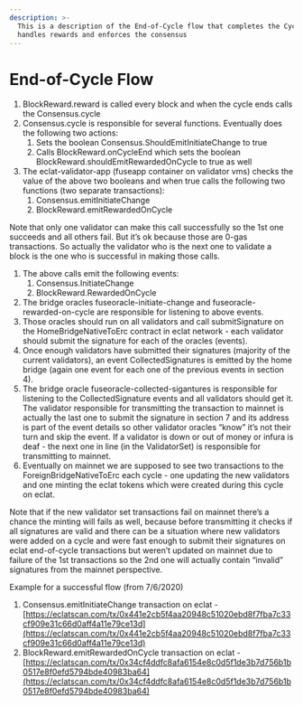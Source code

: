 ```yaml
---
description: >-
  This is a description of the End-of-Cycle flow that completes the Cycle and
  handles rewards and enforces the consensus
---
```


# End-of-Cycle Flow

1. BlockReward.reward is called every block and when the cycle ends calls the Consensus.cycle
2. Consensus.cycle is responsible for several functions. Eventually does the following two actions:
   1. Sets the boolean Consensus.ShouldEmitInitiateChange to true
   2. Calls BlockReward.onCycleEnd which sets the boolean BlockReward.shouldEmitRewardedOnCycle to true as well
3. The eclat-validator-app (fuseapp container on validator vms) checks the value of the above two booleans and when true calls the following two functions (two separate transactions):
   1. Consensus.emitInitiateChange
   2. BlockReward.emitRewardedOnCycle

Note that only one validator can make this call successfully so the 1st one succeeds and all others fail. But it’s ok because those are 0-gas transactions. So actually the validator who is the next one to validate a block is the one who is successful in making those calls.

1. The above calls emit the following events:
   1. Consensus.InitiateChange
   2. BlockReward.RewardedOnCycle
2. The bridge oracles fuseoracle-initiate-change and fuseoracle-rewarded-on-cycle are responsible for listening to above events.
3. Those oracles should run on all validators and call submitSignature on the HomeBridgeNativeToErc contract in eclat network - each validator should submit the signature for each of the oracles (events).
4. Once enough validators have submitted their signatures (majority of the current validators), an event CollectedSignatures is emitted by the home bridge (again one event for each one of the previous events in section 4).
5. The bridge oracle fuseoracle-collected-sigantures is responsible for listening to the CollectedSignature events and all validators should get it. The validator responsible for transmitting the transaction to mainnet is actually the last one to submit the signature in section 7 and its address is part of the event details so other validator oracles “know” it’s not their turn and skip the event. If a validator is down or out of money or infura is deaf - the next one in line (in the ValidatorSet) is responsible for transmitting to mainnet.
6. Eventually on mainnet we are supposed to see two transactions to the ForeignBridgeNativeToErc each cycle - one updating the new validators and one minting the eclat tokens which were created during this cycle on eclat.

Note that if the new validator set transactions fail on mainnet there’s a chance the minting will fails as well, because before transmitting it checks if all signatures are valid and there can be a situation where new validators were added on a cycle and were fast enough to submit their signatures on eclat end-of-cycle transactions but weren’t updated on mainnet due to failure of the 1st transactions so the 2nd one will actually contain “invalid” signatures from the mainnet perspective.



Example for a successful flow (from 7/6/2020)

1. Consensus.emitInitiateChange transaction on eclat - [https://eclatscan.com/tx/0x441e2cb5f4aa20948c51020ebd8f7fba7c33cf909e31c66d0aff4a11e79ce13d](https://eclatscan.com/tx/0x441e2cb5f4aa20948c51020ebd8f7fba7c33cf909e31c66d0aff4a11e79ce13d)
2. BlockReward.emitRewardedOnCycle transaction on eclat - [https://eclatscan.com/tx/0x34cf4ddfc8afa6154e8c0d5f1de3b7d756b1b0517e8f0efd5794bde40983ba64](https://eclatscan.com/tx/0x34cf4ddfc8afa6154e8c0d5f1de3b7d756b1b0517e8f0efd5794bde40983ba64)

